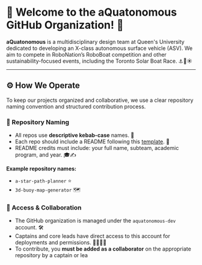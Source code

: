 # 🚢 Welcome to the **aQuatonomous** GitHub Organization! 🌊

**aQuatonomous** is a multidisciplinary design team at Queen's University dedicated to developing an X-class autonomous surface vehicle (ASV). We aim to compete in RoboNation’s RoboBoat competition and other sustainability-focused events, including the Toronto Solar Boat Race. ⚓️🤖☀️

---

## ⚙️ How We Operate

To keep our projects organized and collaborative, we use a clear repository naming convention and structured contribution process.

### 📛 Repository Naming

- All repos use **descriptive kebab-case** names. 🐧
- Each repo should include a README following this [template](https://www.makeareadme.com/). 📄
- README credits must include: your full name, subteam, academic program, and year. 🎓✍️
  
**Example repository names:**

- `a-star-path-planner` ⭐
- `3d-buoy-map-generator` 🗺️

### 🔐 Access & Collaboration

- The GitHub organization is managed under the `aquatonomous-dev` account. 🛠️
- Captains and core leads have direct access to this account for deployments and permissions. 🧑‍✈️👩‍✈️
- To contribute, you **must be added as a collaborator** on the appropriate repository by a captain or lea
